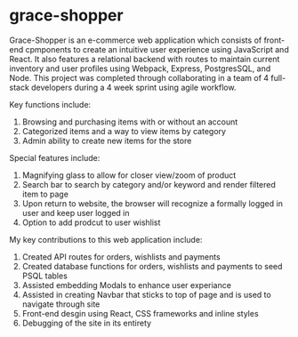 # grace-shopper

Grace-Shopper is an e-commerce web application which consists of front-end cpmponents to create an intuitive user experience using JavaScript and React.  It also features a relational backend with routes to maintain current inventory and user profiles using Webpack, Express, PostgresSQL, and Node.  This project was completed through collaborating in a team of 4 full-stack developers during a 4 week sprint using agile workflow.

Key functions include:
1. Browsing and purchasing items with or without an account
2. Categorized items and a way to view items by category
3. Admin ability to create new items for the store

Special features include:
1. Magnifying glass to allow for closer view/zoom of product
2. Search bar to search by category and/or keyword and render filtered item to page
3. Upon return to website, the browser will recognize a formally logged in user and keep user logged in
4. Option to add prodcut to user wishlist

My key contributions to this web application include:
1. Created API routes for orders, wishlists and payments
2. Created database functions for orders, wishlists and payments to seed PSQL tables
3. Assisted embedding Modals to enhance user experiance
4. Assisted in creating Navbar that sticks to top of page and is used to navigate through site
5. Front-end desgin using React, CSS frameworks and inline styles
6. Debugging of the site in its entirety